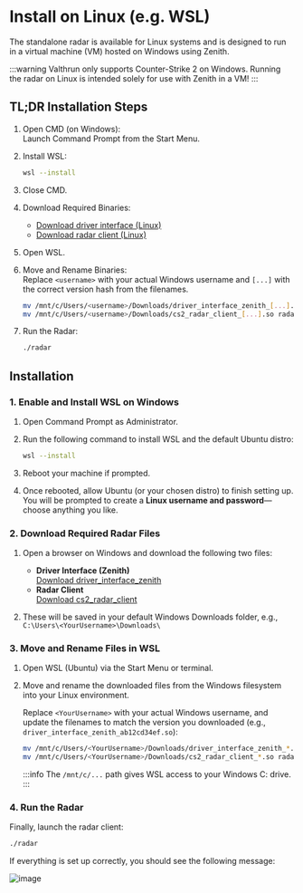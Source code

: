 # Install on Linux (e.g. WSL)
The standalone radar is available for Linux systems and is designed to run in a virtual machine (VM) hosted on Windows using Zenith.

:::warning
Valthrun only supports Counter-Strike 2 on Windows.
Running the radar on Linux is intended solely for use with Zenith in a VM!
:::

## TL;DR Installation Steps
1. Open CMD (on Windows):  
   Launch Command Prompt from the Start Menu.

2. Install WSL:  
   ```bash
   wsl --install
   ```

3. Close CMD.  

4. Download Required Binaries:  
   - [Download driver interface (Linux)](https://valth.run/portal/artifacts/driver-interface-zenith/release-linux)
   - [Download radar client (Linux)](https://valth.run/portal/artifacts/cs2-radar-client/release-linux)

5. Open WSL.  
6. Move and Rename Binaries:  
   Replace `<username>` with your actual Windows username and `[...]` with the correct version hash from the filenames.

   ```bash
   mv /mnt/c/Users/<username>/Downloads/driver_interface_zenith_[...].so libdriver.so
   mv /mnt/c/Users/<username>/Downloads/cs2_radar_client_[...].so radar
   ```

7. Run the Radar:
   ```bash
   ./radar
   ```

## Installation
### 1. Enable and Install WSL on Windows

1. Open Command Prompt as Administrator.
2. Run the following command to install WSL and the default Ubuntu distro:

   ```bash
   wsl --install
   ```

3. Reboot your machine if prompted.

4. Once rebooted, allow Ubuntu (or your chosen distro) to finish setting up. You will be prompted to create a **Linux username and password**—choose anything you like.

### 2. Download Required Radar Files
1. Open a browser on Windows and download the following two files:
   - **Driver Interface (Zenith)**  
     [Download driver_interface_zenith](https://valth.run/portal/artifacts/driver-interface-zenith/release-linux)
   - **Radar Client**  
     [Download cs2_radar_client](https://valth.run/portal/artifacts/cs2-radar-client/release-linux)

2. These will be saved in your default Windows Downloads folder, e.g.,  
   `C:\Users\<YourUsername>\Downloads\`

### 3. Move and Rename Files in WSL

1. Open WSL (Ubuntu) via the Start Menu or terminal.

2. Move and rename the downloaded files from the Windows filesystem into your Linux environment.

   Replace `<YourUsername>` with your actual Windows username, and update the filenames to match the version you downloaded (e.g., `driver_interface_zenith_ab12cd34ef.so`):

   ```bash
   mv /mnt/c/Users/<YourUsername>/Downloads/driver_interface_zenith_*.so libdriver.so
   mv /mnt/c/Users/<YourUsername>/Downloads/cs2_radar_client_*.so radar
   ```

   :::info
   The `/mnt/c/...` path gives WSL access to your Windows C: drive.
   :::

### 4. Run the Radar

Finally, launch the radar client:

```bash
./radar
```

If everything is set up correctly, you should see the following message:  
  
![image](@site/docs/_media/screenshot_standalone_web_radar_started.png)